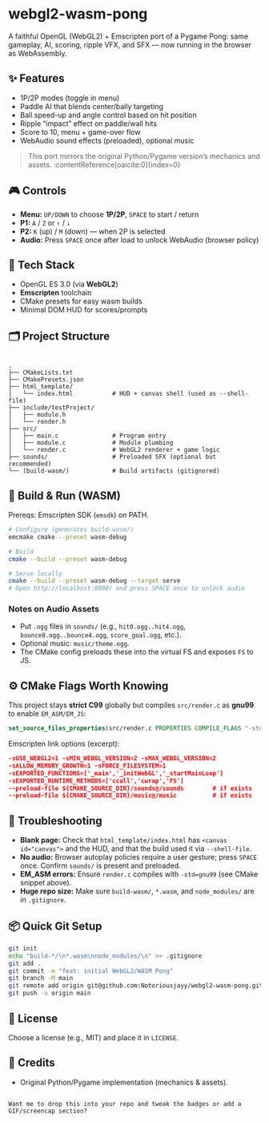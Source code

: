 # webgl2-wasm-pong

A faithful OpenGL (WebGL2) + Emscripten port of a Pygame Pong: same gameplay, AI, scoring, ripple VFX, and SFX — now running in the browser as WebAssembly.

## ✨ Features
- 1P/2P modes (toggle in menu)
- Paddle AI that blends center/bally targeting
- Ball speed-up and angle control based on hit position
- Ripple “impact” effect on paddle/wall hits
- Score to 10, menu + game-over flow
- WebAudio sound effects (preloaded), optional music

> This port mirrors the original Python/Pygame version’s mechanics and assets. :contentReference[oaicite:0]{index=0}

## 🎮 Controls
- **Menu:** `UP/DOWN` to choose **1P/2P**, `SPACE` to start / return
- **P1:** `A` / `Z` or `↑` / `↓`
- **P2:** `K` (up) / `M` (down) — when 2P is selected
- **Audio:** Press `SPACE` once after load to unlock WebAudio (browser policy)

## 🧱 Tech Stack
- OpenGL ES 3.0 (via **WebGL2**)
- **Emscripten** toolchain
- CMake presets for easy wasm builds
- Minimal DOM HUD for scores/prompts

## 🗂️ Project Structure
```

.
├── CMakeLists.txt
├── CMakePresets.json
├── html_template/
│   └── index.html           # HUD + canvas shell (used as --shell-file)
├── include/testProject/
│   ├── module.h
│   └── render.h
├── src/
│   ├── main.c               # Program entry
│   ├── module.c             # Module plumbing
│   └── render.c             # WebGL2 renderer + game logic
├── sounds/                  # Preloaded SFX (optional but recommended)
└── (build-wasm/)            # Build artifacts (gitignored)

````

## 🚀 Build & Run (WASM)
Prereqs: Emscripten SDK (`emsdk`) on PATH.

```bash
# Configure (generates build-wasm/)
emcmake cmake --preset wasm-debug

# Build
cmake --build --preset wasm-debug

# Serve locally
cmake --build --preset wasm-debug --target serve
# Open http://localhost:8000/ and press SPACE once to unlock audio
````

### Notes on Audio Assets

* Put `.ogg` files in `sounds/` (e.g., `hit0.ogg..hit4.ogg`, `bounce0.ogg..bounce4.ogg`, `score_goal.ogg`, etc.).
* Optional music: `music/theme.ogg`.
* The CMake config preloads these into the virtual FS and exposes `FS` to JS.

## ⚙️ CMake Flags Worth Knowing

This project stays **strict C99** globally but compiles `src/render.c` as **gnu99** to enable `EM_ASM/EM_JS`:

```cmake
set_source_files_properties(src/render.c PROPERTIES COMPILE_FLAGS "-std=gnu99")
```

Emscripten link options (excerpt):

```cmake
-sUSE_WEBGL2=1 -sMIN_WEBGL_VERSION=2 -sMAX_WEBGL_VERSION=2
-sALLOW_MEMORY_GROWTH=1 -sFORCE_FILESYSTEM=1
-sEXPORTED_FUNCTIONS=['_main','_initWebGL','_startMainLoop']
-sEXPORTED_RUNTIME_METHODS=['ccall','cwrap','FS']
--preload-file ${CMAKE_SOURCE_DIR}/sounds@/sounds        # if exists
--preload-file ${CMAKE_SOURCE_DIR}/music@/music          # if exists
```

## 🧪 Troubleshooting

* **Blank page:** Check that `html_template/index.html` has `<canvas id="canvas">` and the HUD, and that the build used it via `--shell-file`.
* **No audio:** Browser autoplay policies require a user gesture; press `SPACE` once. Confirm `sounds/` is present and preloaded.
* **EM_ASM errors:** Ensure `render.c` compiles with `-std=gnu99` (see CMake snippet above).
* **Huge repo size:** Make sure `build-wasm/`, `*.wasm`, and `node_modules/` are in `.gitignore`.

## 📦 Quick Git Setup

```bash
git init
echo "build-*/\n*.wasm\nnode_modules/\n" >> .gitignore
git add .
git commit -m "feat: initial WebGL2/WASM Pong"
git branch -M main
git remote add origin git@github.com:Notoriousjayy/webgl2-wasm-pong.git
git push -u origin main
```

## 📝 License

Choose a license (e.g., MIT) and place it in `LICENSE`.

## 🙌 Credits

* Original Python/Pygame implementation (mechanics & assets). 

```

Want me to drop this into your repo and tweak the badges or add a GIF/screencap section?
